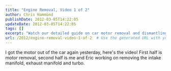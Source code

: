 ```yaml
---
title: "Engine Removal, Video 1 of 2"
author: Chris Hammond
publishDate: 2012-03-05T14:22:05
updateDate: 2012-03-05T14:22:05
tags: []
excerpt: "Watch our detailed guide on car motor removal and dismantling the intake manifold, exhaust manifold, and turbo."
url: /2012/engine-removal-video-1-of-2  # Use the generated URL with year
---
```

<p>I got the motor out of the car again yesterday, here's the video! First half is motor removal, second half is me and Eric working on removing the intake manifold, exhaust manifold and turbo.</p> <p><object width="425" height="350"><param name="movie" value="https://www.youtube.com/v/KtoVDHAM91k"></param><embed src="https://www.youtube.com/v/KtoVDHAM91k" type="application/x-shockwave-flash" width="425" height="350"></embed></object></p>

